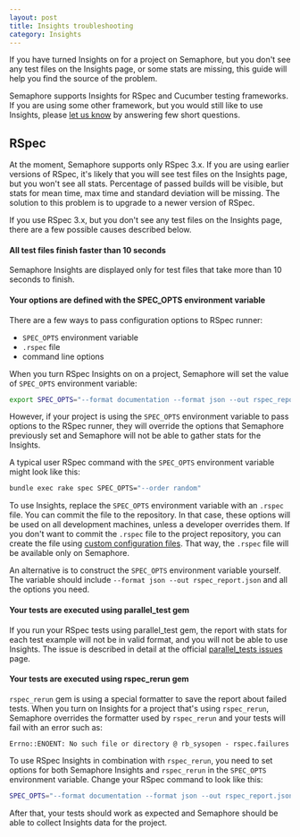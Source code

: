 ```yaml
---
layout: post
title: Insights troubleshooting
category: Insights
---
```


If you have turned Insights on for a project on Semaphore, but you don't see any
test files on the Insights page, or some stats are missing, this guide will help
you find the source of the problem.

Semaphore supports Insights for RSpec and Cucumber testing frameworks. If you
are using some other framework, but you would still like to use Insights, please
[let us know](https://renderedtext.typeform.com/to/d1fWsl) by answering few
short questions.

## RSpec

At the moment, Semaphore supports only RSpec 3.x. If you are using earlier
versions of RSpec, it's likely that you will see test files on the Insights
page, but you won't see all stats. Percentage of passed builds will be visible,
but stats for mean time, max time and standard deviation will be missing. The
solution to this problem is to upgrade to a newer version of RSpec.

If you use RSpec 3.x, but you don't see any test files on the Insights page,
there are a few possible causes described below.

#### All test files finish faster than 10 seconds

Semaphore Insights are displayed only for test files that take more than 10
seconds to finish.

#### Your options are defined with the SPEC_OPTS environment variable

There are a few ways to pass configuration options to RSpec runner:

- `SPEC_OPTS` environment variable
- `.rspec` file
- command line options

When you turn RSpec Insights on on a project, Semaphore will set the value of
`SPEC_OPTS` environment variable:

```bash
export SPEC_OPTS="--format documentation --format json --out rspec_report.json"
```

However, if your project is using the `SPEC_OPTS` environment variable to pass
options to the RSpec runner, they will override the options that Semaphore
previously set and Semaphore will not be able to gather stats for the Insights.

A typical user RSpec command with the `SPEC_OPTS` environment variable might
look like this:

```bash
bundle exec rake spec SPEC_OPTS="--order random"
```

To use Insights, replace the `SPEC_OPTS` environment variable with an `.rspec`
file.  You can commit the file to the repository. In that case, these options
will be used on all development machines, unless a developer overrides them. If
you don't want to commit the `.rspec` file to the project repository, you can
create the file using [custom configuration
files](/docs/adding-configuration-files.html). That way, the `.rspec`
file will be available only on Semaphore.

An alternative is to construct the `SPEC_OPTS` environment variable yourself.
The variable should include `--format json --out rspec_report.json` and all the
options you need.

#### Your tests are executed using parallel_test gem

If you run your RSpec tests using parallel_test gem, the report with stats for
each test example will not be in valid format, and you will not be able to use
Insights. The issue is described in detail at the official [parallel_tests
issues](https://github.com/grosser/parallel_tests/issues/266) page.

#### Your tests are executed using rspec_rerun gem

`rspec_rerun` gem is using a special formatter to save the report about failed
tests. When you turn on Insights for a project that's using `rspec_rerun`,
Semaphore overrides the formatter used by `rspec_rerun` and your tests will fail
with an error such as:

```
Errno::ENOENT: No such file or directory @ rb_sysopen - rspec.failures
```

To use RSpec Insights in combination with `rspec_rerun`, you need to set options
for both Semaphore Insights and `rspec_rerun` in the `SPEC_OPTS` environment
variable. Change your RSpec command to look like this:

```bash
SPEC_OPTS="--format documentation --format json --out rspec_report.json --require rspec-rerun/formatter --format RSpec::Rerun::Formatter" bundle exec rake rspec-rerun:spec
```

After that, your tests should work as expected and Semaphore should be able to
collect Insights data for the project.
